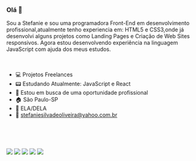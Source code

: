 ### Olá 👋

Sou a Stefanie e sou uma programadora Front-End em desenvolvimento profissional,atualmente tenho experiencia em: HTML5 e CSS3,onde já desenvolvi alguns projetos como Landing Pages e Criação de Web Sites responsivos.
Agora estou desenvolvendo experiência na linguagem JavaScript com ajuda dos meus estudos.
<br>
<br>
<br>


- :computer: Projetos Freelances 
- :pager: Estudando Atualmente: JavaScript e React
- :office: Estou em busca de uma oportunidade profissional
- :house: São Paulo-SP
- :ribbon: ELA/DELA
- :e-mail: stefaniesilvadeoliveira@yahoo.com.br
<br>
<br>
<br>


<img src="https://img.shields.io/badge/HTML5-E34F26?style=for-the-badge&logo=html5&logoColor=white"/> <img src="https://img.shields.io/badge/CSS3-1572B6?style=for-the-badge&logo=css3&logoColor=white"/> <img src="https://img.shields.io/badge/JavaScript-323330?style=for-the-badge&logo=javascript&logoColor=F7DF1E"/> <img src="https://img.shields.io/badge/React-20232A?style=for-the-badge&logo=react&logoColor=61DAFB"/>
<a href="https://www.linkedin.com/in/stefanie-silva-de-oliveira/"> <img src="https://img.shields.io/badge/LinkedIn-0077B5?style=for-the-badge&logo=linkedin&logoColor=white" /> 

<br>
<br>
<br>



